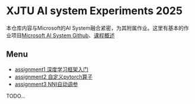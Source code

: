 # XJTU AI system Experiments 2025
本仓库内容与Microsoft的AI System融合紧密，为其附属作业。这里有基本的作业项目[Microsoft AI System Github](https://github.com/microsoft/AI-System)、[课程概述](https://chenzomi12.github.io/01Introduction/README.html)
## Menu

- [assignment1 深度学习框架入门](./ai%20system%20assignment1/README.md)
- [assignment2 自定义pytorch算子](./ai%20system%20assignment2/README.md)
- [assignment3 NNI自动调参](./ai%20system%20assignment3/README.md)

TODO...